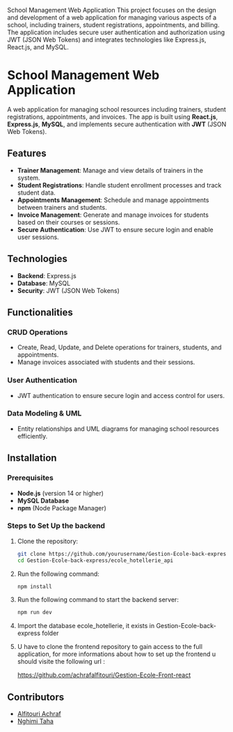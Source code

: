 School Management Web Application
This project focuses on the design and development of a web application for managing various aspects of a school, including trainers, student registrations, appointments, and billing. The application includes secure user authentication and authorization using JWT (JSON Web Tokens) and integrates technologies like Express.js, React.js, and MySQL.
# School Management Web Application

A web application for managing school resources including trainers, student registrations, appointments, and invoices. The app is built using **React.js**, **Express.js**, **MySQL**, and implements secure authentication with **JWT** (JSON Web Tokens).

## Features

- **Trainer Management**: Manage and view details of trainers in the system.
- **Student Registrations**: Handle student enrollment processes and track student data.
- **Appointments Management**: Schedule and manage appointments between trainers and students.
- **Invoice Management**: Generate and manage invoices for students based on their courses or sessions.
- **Secure Authentication**: Use JWT to ensure secure login and enable user sessions.

## Technologies

- **Backend**: Express.js
- **Database**: MySQL
- **Security**: JWT (JSON Web Tokens)

## Functionalities

### CRUD Operations

- Create, Read, Update, and Delete operations for trainers, students, and appointments.
- Manage invoices associated with students and their sessions.

### User Authentication

- JWT authentication to ensure secure login and access control for users.

### Data Modeling & UML

- Entity relationships and UML diagrams for managing school resources efficiently.

## Installation

### Prerequisites

- **Node.js** (version 14 or higher)
- **MySQL Database**
- **npm** (Node Package Manager)

### Steps to Set Up the backend

1. Clone the repository:
   ```bash
   git clone https://github.com/yourusername/Gestion-Ecole-back-express.git
   cd Gestion-Ecole-back-express/ecole_hotellerie_api
   
2. Run the following command:
   ```bash
   npm install

3. Run the following command to start the backend server:
   ```bash
   npm run dev  

4. Import the database ecole_hotellerie, it exists in Gestion-Ecole-back-express folder

5. U have to clone the frontend repository to gain access to the full application, for more informations about how to set up the frontend u should visite the following url :

   https://github.com/achrafalfitouri/Gestion-Ecole-Front-react
## Contributors

- [Alfitouri Achraf](https://github.com/achrafalfitouri)
- [Nghimi Taha](https://github.com/tahanghimii)
